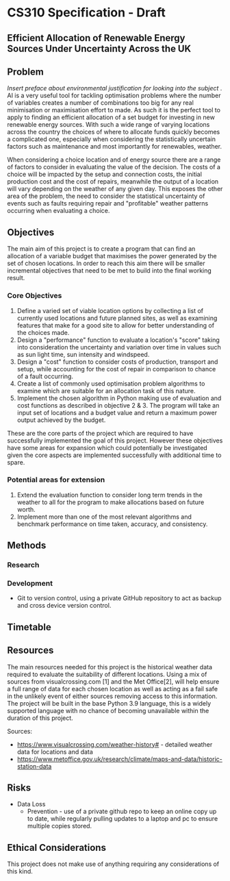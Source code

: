 # CS310 Specification - Draft

## Efficient Allocation of Renewable Energy Sources Under Uncertainty Across the UK

## Problem

*Insert preface about environmental justification for looking into the subject* . AI is a very useful tool for tackling optimisation problems where the number of variables creates a number of combinations too big for any real minimisation or maximisation effort to made. As such it is the perfect tool to apply to finding an efficient allocation of a set budget for investing in new renewable energy sources. With such a wide range of varying locations across the country  the choices of where to allocate funds quickly becomes a complicated one, especially when considering the statistically uncertain factors such as maintenance and most importantly for renewables, weather. 

When considering a choice location and of energy source there are a range of factors to consider in evaluating the value of the decision. The costs of a choice will be impacted by the setup and connection costs, the initial production cost and the cost of repairs, meanwhile the output of a location will vary depending on the weather of any given day. This exposes the other area of the problem, the need to consider the statistical uncertainty of events such as faults requiring repair and "profitable" weather patterns occurring when evaluating a choice.

## Objectives

The main aim of this project is to create a program that can find an allocation of a variable budget that maximises the power generated by the set of chosen locations. In order to reach this aim there will be smaller incremental objectives that need to be met to build into the final working result.

### Core Objectives

1. Define a varied set of viable location options by collecting a list of currently used locations and future planned sites, as well as examining features that make for a good site to allow for better understanding of the choices made.
2. Design a "performance" function to evaluate a location's "score" taking into consideration the uncertainty and variation over time in values such as sun light time, sun intensity and windspeed.
3. Design a "cost" function to consider costs of production, transport and setup, while accounting for the cost of repair in comparison to chance of a fault occurring.
4. Create a list of commonly used optimisation problem algorithms to examine which are suitable for an allocation task of this nature.
5. Implement the chosen algorithm in Python making use of evaluation and cost functions as described in objective 2 & 3. The program will take an input set of locations and a budget value and return a maximum power output achieved by the budget.

These are the core parts of the project which are required to have successfully implemented the goal of this project. However these objectives have some areas for expansion which could potentially be investigated given the core aspects are implemented successfully with additional time to spare.

### Potential areas for extension

1. Extend the evaluation function to consider long term trends in the weather to all for the program to make allocations based on future worth.
2. Implement more than one of the most relevant algorithms and benchmark performance on time taken, accuracy, and consistency.

## Methods

### Research



### Development

- Git to version control, using a private GitHub repository to act as backup and cross device version control.

## Timetable



## Resources 

The main resources needed for this project is the historical weather data required to evaluate the suitability of different locations. Using a mix of sources from visualcrossing.com [1] and the Met Office[2], will help ensure a full range of data for each chosen location as well as acting as a fail safe in the unlikely event of either sources removing access to this information. The project will be built in the base Python 3.9 language, this is a widely supported language with no chance of becoming unavailable within the duration of this project. 

Sources:

- https://www.visualcrossing.com/weather-history# - detailed weather data for locations and data
- https://www.metoffice.gov.uk/research/climate/maps-and-data/historic-station-data

## Risks

- Data Loss
  - Prevention - use of a private github repo to keep an online copy up to date, while regularly pulling updates to a laptop and pc to ensure multiple copies stored.

## Ethical Considerations

 This project does not make use of anything requiring any considerations of this kind.

